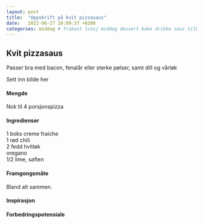```yaml
---
layout: post
title:  "Oppskrift på kvit pizzasaus"
date:   2022-06-27 20:09:37 +0200
categories: middag # frukost lunsj middag dessert kake drikke saus tilbehør
---
```


## Kvit pizzasaus

Passer bra med bacon, fenalår eller sterke pølser, samt dill og vårløk

Sett inn bilde her

#### Mengde
Nok til 4 porsjonspizza

#### Ingredienser

1 boks creme fraiche<br>
1 rød chili<br>
2 fedd hvitløk<br>
oregano<br>
1/2 lime, saften<br>

#### Framgongsmåte
Bland alt sammen.

#### Inspirasjon

#### Forbedringspotensiale
